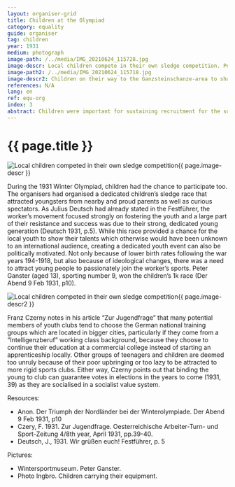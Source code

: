 ```yaml
---
layout: organiser-grid
title: Children at the Olympiad
category: equality
guide: organiser
tag: children
year: 1931
medium: photograph
image-path: /../media/IMG_20210624_115728.jpg
image-descr: Local children compete in their own sledge competition. Peter Ganster (aged 13) wins the competition
image-path2: /../media/IMG_20210624_115718.jpg
image-descr2: Children on their way to the Ganzsteinschanze-area to showcase their skiing skills
references: N/A
lang: en
ref: equ-org
index: 3
abstract: Children were important for sustaining recruitment for the social democratic cause. Therefore, children had their own competition, much to the delight of local and international guests.
---
```

<body>
    <div class="infotext">
        <h1 id="title">{{ page.title }}</h1>
        <div class="grid-item" id="exhibit-image"><img src="/../media/IMG_20210624_115728.jpg" class="img-fluid" alt="Local children competed in their own sledge competition">{{ page.image-descr }}</div>
        <p>During the 1931 Winter Olympiad, children had the chance to participate too. The organisers had organised a dedicated children’s sledge race that attracted youngsters from nearby and proud parents as well as curious spectators. As Julius Deutsch had already stated in the Festführer, the worker’s movement focused strongly on fostering the youth and a large part of their resistance and success was due to their strong, dedicated young generation (Deutsch 1931, p.5). While this race provided a chance for the local youth to show their talents which otherwise would have been unknown to an international audience, creating a dedicated youth event can also be politically motivated. Not only because of lower birth rates following the war years 194-1918, but also because of ideological changes, there was a need to attract young people to passionately join the worker’s sports. Peter Ganster (aged 13), sporting number 9, won the children’s 1k race (Der Abend 9 Feb 1931, p10).</p>
        <div class="grid-item" id="exhibit-image"><img src="/../media/IMG_20210624_115718.jpg" class="img-fluid" alt="Local children competed in their own sledge competition">{{ page.image-descr2 }}</div>
        <p>Franz Czerny notes in his article “Zur Jugendfrage” that many potential members of youth clubs tend to choose the German national training groups which are located in bigger cities, particularly if they come from a “Intelligenzberuf” working class background, because they choose to continue their education at a commercial college instead of starting an apprenticeship locally. Other groups of teenagers and children are deemed too unruly because of their poor upbringing or too lazy to be attracted to more rigid sports clubs. Either way, Czerny points out that binding the young to club can guarantee votes in elections in the years to come (1931, 39) as they are socialised in a socialist value system.</p>
        <div class="resources">
            <div class="resource-title">Resources:</div>
                <ul>
                    <li>Anon. Der Triumph der Nordländer bei der Winterolympiade. <span id="source">Der Abend</span> 9 Feb 1931, p10</li>
                    <li>Czery, F. 1931. Zur Jugendfrage. <span id="source">Oesterreichische Arbeiter-Turn- und Sport-Zeitung</span> 4/8th year, April 1931, pp.39-40.</li>
                    <li>Deutsch, J., 1931. Wir grüßen euch! <span id="source">Festführer</span>, p. 5</li>
                </ul>
            <div class="resource-title">Pictures:</div>
                <ul>
                    <li>Wintersportmuseum. Peter Ganster.</li>
                    <li>Photo Ingbro. Children carrying their equipment.</li>
                </ul> 
        </div>
    </div>
</body>